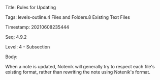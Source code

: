 Title:  Rules for Updating

Tags:   levels-outline.4 Files and Folders.8 Existing Text Files

Timestamp: 20210608235444

Seq:    4.9.2

Level:  4 - Subsection

Body: 

When a note is updated, Notenik will generally try to respect each file's existing format, rather than rewriting the note using Notenik's format.

